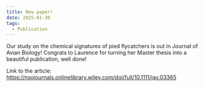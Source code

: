 ```yaml
---
title: New paper!
date: 2025-01-30
tags:
  - Publication
---
```


Our study on the chemical signatures of pied flycatchers is out in Journal of Avian Biology! Congrats to Laurence for turning her Master thesis into a beautiful publication, well done!

<!--more-->

Link to the article: https://nsojournals.onlinelibrary.wiley.com/doi/full/10.1111/jav.03365